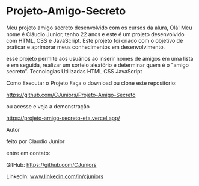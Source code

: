 # Projeto-Amigo-Secreto
Meu projeto amigo secreto desenvolvido com os cursos da alura,
Olá! Meu nome é Cláudio Junior, tenho 22 anos e este é um projeto desenvolvido com HTML, CSS e JavaScript.
Este projeto foi criado com o objetivo de praticar e aprimorar meus conhecimentos em desenvolvimento.

esse projeto permite aos usuários ao inserir nomes de amigos em uma lista e em seguida, realizar um sorteio aleatório e determinar quem é o "amigo secreto".
Tecnologias Utilizadas
HTML
CSS
JavaScript

Como Executar o Projeto
Faça o download ou clone este repositorio:

https://github.com/CJuniors/Projeto-Amigo-Secreto

ou acesse e veja a demonstração

https://projeto-amigo-secreto-eta.vercel.app/

Autor

feito por Claudio Junior

entre em contato:

GitHub: https://github.com/CJuniors

Linkedln: www.linkedin.com/in/cjuniors



